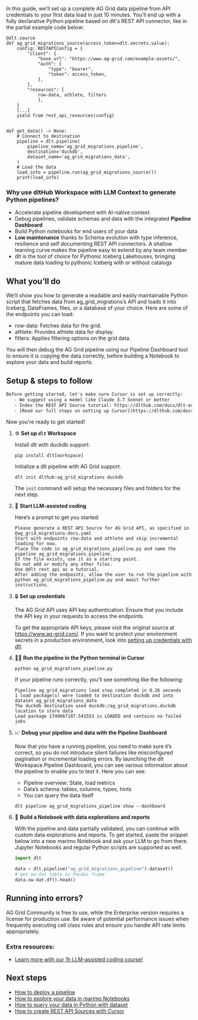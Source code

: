 In this guide, we'll set up a complete AG Grid data pipeline from API credentials to your first data load in just 10 minutes. You'll end up with a fully declarative Python pipeline based on dlt's REST API connector, like in the partial example code below:

```python-outcome
@dlt.source
def ag_grid_migrations_source(access_token=dlt.secrets.value):
    config: RESTAPIConfig = {
        "client": {
            "base_url": "https://www.ag-grid.com/example-assets/",
            "auth": {
                "type": "bearer",
                "token": access_token,
            },
        },
        "resources": [
            row-data, athlete, filters
            ],
    }
    [...]
    yield from rest_api_resources(config)


def get_data() -> None:
    # Connect to destination
    pipeline = dlt.pipeline(
        pipeline_name='ag_grid_migrations_pipeline',
        destination='duckdb',
        dataset_name='ag_grid_migrations_data', 
    )
    # Load the data
    load_info = pipeline.run(ag_grid_migrations_source())
    print(load_info) 
```

### Why use dltHub Workspace with LLM Context to generate Python pipelines?

- Accelerate pipeline development with AI-native context
- Debug pipelines, validate schemas and data with the integrated **Pipeline Dashboard**
- Build Python notebooks for end users of your data
- **Low maintenance** thanks to Schema evolution with type inference, resilience and self documenting REST API connectors. A shallow learning curve makes the pipeline easy to extend by any team member
- dlt is the tool of choice for Pythonic Iceberg Lakehouses, bringing mature data loading to pythonic Iceberg with or without catalogs

## What you’ll do

We’ll show you how to generate a readable and easily maintainable Python script that fetches data from ag_grid_migrations’s API and loads it into Iceberg, DataFrames, files, or a database of your choice. Here are some of the endpoints you can load:

- row-data: Fetches data for the grid.
- athlete: Provides athlete data for display.
- filters: Applies filtering options on the grid data.

You will then debug the AG Grid pipeline using our Pipeline Dashboard tool to ensure it is copying the data correctly, before building a Notebook to explore your data and build reports.

## Setup & steps to follow

```default
Before getting started, let's make sure Cursor is set up correctly:
   - We suggest using a model like Claude 3.7 Sonnet or better
   - Index the REST API Source tutorial: https://dlthub.com/docs/dlt-ecosystem/verified-sources/rest_api/ and add it to context as **@dlt rest api**
   - [Read our full steps on setting up Cursor](https://dlthub.com/docs/dlt-ecosystem/llm-tooling/cursor-restapi#23-configuring-cursor-with-documentation)
```

Now you're ready to get started!

1. ⚙️ **Set up `dlt` Workspace**
    
    Install dlt with duckdb support:
    ```shell
    pip install dlt[workspace]
    ```

    Initialize a dlt pipeline with AG Grid support.
    ```shell
    dlt init dlthub:ag_grid_migrations duckdb
    ```

    The `init` command will setup the necessary files and folders for the next step.
    
2. 🤠 **Start LLM-assisted coding**
    
    Here’s a prompt to get you started:
    
    ```prompt
    Please generate a REST API Source for AG Grid API, as specified in @ag_grid_migrations-docs.yaml 
    Start with endpoints row-data and athlete and skip incremental loading for now. 
    Place the code in ag_grid_migrations_pipeline.py and name the pipeline ag_grid_migrations_pipeline. 
    If the file exists, use it as a starting point. 
    Do not add or modify any other files. 
    Use @dlt rest api as a tutorial. 
    After adding the endpoints, allow the user to run the pipeline with python ag_grid_migrations_pipeline.py and await further instructions.
    ```

    
3. 🔒 **Set up credentials** 
    
    The AG Grid API uses API key authentication. Ensure that you include the API key in your requests to access the endpoints.
    
    To get the appropriate API keys, please visit the original source at https://www.ag-grid.com/.
    If you want to protect your environment secrets in a production environment, look into [setting up credentials with dlt](https://dlthub.com/docs/walkthroughs/add_credentials).
    
4. 🏃‍♀️ **Run the pipeline in the Python terminal in Cursor**
    
    ```shell
    python ag_grid_migrations_pipeline.py
    ```
    
    If your pipeline runs correctly, you’ll see something like the following:
    
    ```shell
    Pipeline ag_grid_migrations load step completed in 0.26 seconds
    1 load package(s) were loaded to destination duckdb and into dataset ag_grid_migrations_data
    The duckdb destination used duckdb:/ag_grid_migrations.duckdb location to store data
    Load package 1749667187.541553 is LOADED and contains no failed jobs
    ```
    
5. 📈 **Debug your pipeline and data with the Pipeline Dashboard**

    Now that you have a running pipeline, you need to make sure it’s correct, so you do not introduce silent failures like misconfigured pagination or incremental loading errors. By launching the dlt Workspace Pipeline Dashboard, you can see various information about the pipeline to enable you to test it. Here you can see:
    - Pipeline overview: State, load metrics
    - Data’s schema: tables, columns, types, hints
    - You can query the data itself
    
    ```shell
    dlt pipeline ag_grid_migrations_pipeline show --dashboard
    ```
    
6. 🐍 **Build a Notebook with data explorations and reports**

    With the pipeline and data partially validated, you can continue with custom data explorations and reports. To get started, paste the snippet below into a new marimo Notebook and ask your LLM to go from there. Jupyter Notebooks and regular Python scripts are supported as well.

    
    ```python
    import dlt

   data = dlt.pipeline("ag_grid_migrations_pipeline").dataset()
   # get ow-dat table as Pandas frame
   data.ow-dat.df().head()
    ```

## Running into errors?

AG Grid Community is free to use, while the Enterprise version requires a license for production use. Be aware of potential performance issues when frequently executing cell class rules and ensure you handle API rate limits appropriately.

### Extra resources:

- [Learn more with our 1h LLM-assisted coding course!](https://www.youtube.com/watch?v=GGid70rnJuM)

## Next steps

- [How to deploy a pipeline](https://dlthub.com/docs/walkthroughs/deploy-a-pipeline)
- [How to explore your data in marimo Notebooks](https://dlthub.com/docs/general-usage/dataset-access/marimo)
- [How to query your data in Python with dataset](https://dlthub.com/docs/general-usage/dataset-access/dataset)
- [How to create REST API Sources with Cursor](https://dlthub.com/docs/dlt-ecosystem/llm-tooling/cursor-restapi)